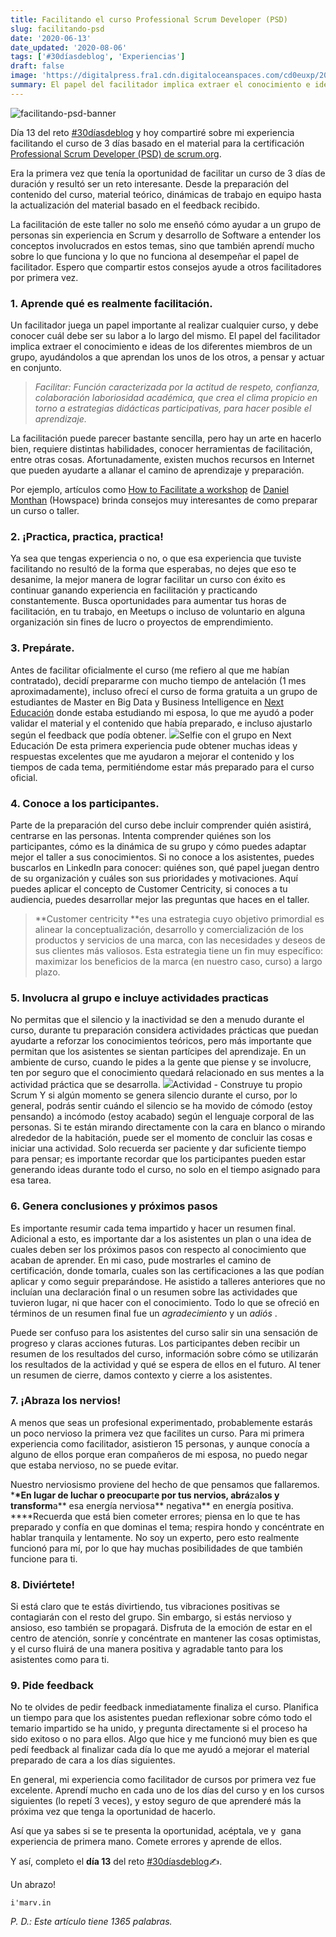 ```yaml
---
title: Facilitando el curso Professional Scrum Developer (PSD)
slug: facilitando-psd
date: '2020-06-13'
date_updated: '2020-08-06'
tags: ['#30díasdeblog', 'Experiencias']
draft: false
image: 'https://digitalpress.fra1.cdn.digitaloceanspaces.com/cd0euxp/2020/06/PSD-1.jpg'
summary: El papel del facilitador implica extraer el conocimiento e ideas del grupo, ayudándolos a que aprendan los unos de los otros, a pensar y actuar en conjunto.
---
```


![facilitando-psd-banner](https://digitalpress.fra1.cdn.digitaloceanspaces.com/cd0euxp/2020/06/PSD-1.jpg)

Día 13 del reto [#30díasdeblog](/tag/30diasdeblog/) y hoy compartiré sobre mi experiencia facilitando el curso de 3 días basado en el material para la certificación [Professional Scrum Developer (PSD) de scrum.org](https://www.scrum.org/professional-scrum-developer-certification).

Era la primera vez que tenía la oportunidad de facilitar un curso de 3 días de duración y resultó ser un reto interesante. Desde la preparación del contenido del curso, material teórico, dinámicas de trabajo en equipo hasta la actualización del material basado en el feedback recibido.

La facilitación de este taller no solo me enseñó cómo ayudar a un grupo de personas sin experiencia en Scrum y desarrollo de Software a entender los conceptos involucrados en estos temas, sino que también aprendí mucho sobre lo que funciona y lo que no funciona al desempeñar el papel de facilitador. Espero que compartir estos consejos ayude a otros facilitadores por primera vez.

### 1. Aprende qué es realmente facilitación.

Un facilitador juega un papel importante al realizar cualquier curso, y debe conocer cuál debe ser su labor a lo largo del mismo. El papel del facilitador implica extraer el conocimiento e ideas de los diferentes miembros de un grupo, ayudándolos a que aprendan los unos de los otros, a pensar y actuar en conjunto.

> _Facilitar: Función caracterizada por la actitud de respeto, confianza, colaboración laboriosidad académica, que crea el clima propicio en torno a estrategias didácticas participativas, para hacer posible el aprendizaje._

La facilitación puede parecer bastante sencilla, pero hay un arte en hacerlo bien, requiere distintas habilidades, conocer herramientas de facilitación, entre otras cosas. Afortunadamente, existen muchos recursos en Internet que pueden ayudarte a allanar el camino de aprendizaje y preparación.

Por ejemplo, artículos como [How to Facilitate a workshop](https://www.howspace.com/resources/how-to-facilitate-a-workshop) de [Daniel Monthan](https://www.howspace.com/resources/author/daniel-monthan) (Howspace) brinda consejos muy interesantes de como preparar un curso o taller.

### 2. ¡Practica, practica, practica!

Ya sea que tengas experiencia o no, o que esa experiencia que tuviste facilitando no resultó de la forma que esperabas, no dejes que eso te desanime, la mejor manera de lograr facilitar un curso con éxito es continuar ganando experiencia en facilitación y practicando constantemente. Busca oportunidades para aumentar tus horas de facilitación, en tu trabajo, en Meetups o incluso de voluntario en alguna organización sin fines de lucro o proyectos de emprendimiento.

### 3. Prepárate.

Antes de facilitar oficialmente el curso (me refiero al que me habían contratado), decidí prepararme con mucho tiempo de antelación (1 mes aproximadamente), incluso ofrecí el curso de forma gratuita a un grupo de estudiantes de Master en Big Data y Business Intelligence en [Next Educación](https://www.nexteducacion.com/) donde estaba estudiando mi esposa, lo que me ayudó a poder validar el material y el contenido que había preparado, e incluso ajustarlo según el feedback que podía obtener.
![](https://digitalpress.fra1.cdn.digitaloceanspaces.com/cd0euxp/2020/06/image-2.png)Selfie con el grupo en Next Educación
De esta primera experiencia pude obtener muchas ideas y respuestas excelentes que me ayudaron a mejorar el contenido y los tiempos de cada tema, permitiéndome estar más preparado para el curso oficial.

### 4. Conoce a los participantes.

Parte de la preparación del curso debe incluir comprender quién asistirá, centrarse en las personas. Intenta comprender quiénes son los participantes, cómo es la dinámica de su grupo y cómo puedes adaptar mejor el taller a sus conocimientos. Si no conoce a los asistentes, puedes buscarlos en LinkedIn para conocer: quiénes son, qué papel juegan dentro de su organización y cuáles son sus prioridades y motivaciones. Aquí puedes aplicar el concepto de Customer Centricity, si conoces a tu audiencia, puedes desarrollar mejor las preguntas que haces en el taller.

> **Customer centricity **es una estrategia cuyo objetivo primordial es alinear la conceptualización, desarrollo y comercialización de los productos y servicios de una marca, con las necesidades y deseos de sus clientes más valiosos. Esta estrategia tiene un fin muy específico: maximizar los beneficios de la marca (en nuestro caso, curso) a largo plazo.

### 5. Involucra al grupo e incluye actividades practicas

No permitas que el silencio y la inactividad se den a menudo durante el curso, durante tu preparación considera actividades prácticas que puedan ayudarte a reforzar los conocimientos teóricos, pero más importante que permitan que los asistentes se sientan partícipes del aprendizaje. En un ambiente de curso, cuando le pides a la gente que piense y se involucre, ten por seguro que el conocimiento quedará relacionado en sus mentes a la actividad práctica que se desarrolla.
![](https://digitalpress.fra1.cdn.digitaloceanspaces.com/cd0euxp/2020/06/image-3.png)Actividad - Construye tu propio Scrum
Y si algún momento se genera silencio durante el curso, por lo general, podrás sentir cuándo el silencio se ha movido de cómodo (estoy pensando) a incómodo (estoy acabado) según el lenguaje corporal de las personas. Si te están mirando directamente con la cara en blanco o mirando alrededor de la habitación, puede ser el momento de concluir las cosas e iniciar una actividad. Solo recuerda ser paciente y dar suficiente tiempo para pensar; es importante recordar que los participantes pueden estar generando ideas durante todo el curso, no solo en el tiempo asignado para esa tarea.

### 6. Genera conclusiones y próximos pasos

Es importante resumir cada tema impartido y hacer un resumen final. Adicional a esto, es importante dar a los asistentes un plan o una idea de cuales deben ser los próximos pasos con respecto al conocimiento que acaban de aprender. En mi caso, pude mostrarles el camino de certificación, donde tomarla, cuales son las certificaciones a las que podían aplicar y como seguir preparándose. He asistido a talleres anteriores que no incluían una declaración final o un resumen sobre las actividades que tuvieron lugar, ni que hacer con el conocimiento. Todo lo que se ofreció en términos de un resumen final fue un _agradecimiento_ y un _adiós_ .

Puede ser confuso para los asistentes del curso salir sin una sensación de progreso y claras acciones futuras. Los participantes deben recibir un resumen de los resultados del curso, información sobre cómo se utilizarán los resultados de la actividad y qué se espera de ellos en el futuro. Al tener un resumen de cierre, damos contexto y cierre a los asistentes.

### 7. ¡Abraza los nervios!

A menos que seas un profesional experimentado, probablemente estarás un poco nervioso la primera vez que facilites un curso. Para mi primera experiencia como facilitador, asistieron 15 personas, y aunque conocía a alguno de ellos porque eran compañeros de mi esposa, no puedo negar que estaba nervioso, no se puede evitar.

Nuestro nerviosismo proviene del hecho de que pensamos que fallaremos. \***\*En lugar de luchar o preocupar**t**e por **t**us nervios, abrá**za**los y transform**a** esa energía nerviosa** negativa** en energía positiva. \*\***Recuerda que está bien cometer errores; piensa en lo que te has preparado y confía en que dominas el tema; respira hondo y concéntrate en hablar tranquila y lentamente. No soy un experto, pero esto realmente funcionó para mí, por lo que hay muchas posibilidades de que también funcione para ti.

### 8. Diviértete!

Si está claro que te estás divirtiendo, tus vibraciones positivas se contagiarán con el resto del grupo. Sin embargo, si estás nervioso y ansioso, eso también se propagará. Disfruta de la emoción de estar en el centro de atención, sonríe y concéntrate en mantener las cosas optimistas, y el curso fluirá de una manera positiva y agradable tanto para los asistentes como para ti.

### 9. Pide feedback

No te olvides de pedir feedback inmediatamente finaliza el curso. Planifica un tiempo para que los asistentes puedan reflexionar sobre cómo todo el temario impartido se ha unido, y pregunta directamente si el proceso ha sido exitoso o no para ellos. Algo que hice y me funcionó muy bien es que pedí feedback al finalizar cada día lo que me ayudó a mejorar el material preparado de cara a los días siguientes.

En general, mi experiencia como facilitador de cursos por primera vez fue excelente. Aprendí mucho en cada uno de los días del curso y en los cursos siguientes (lo repetí 3 veces), y estoy seguro de que aprenderé más la próxima vez que tenga la oportunidad de hacerlo.

Así que ya sabes si se te presenta la oportunidad, acéptala, ve y  gana experiencia de primera mano. Comete errores y aprende de ellos.

Y así, completo el **día 13** del reto [#30díasdeblog](/tag/30diasdeblog/)✍️.

Un abrazo!

    i'marv.in

_P. D.: Este artículo tiene 1365 palabras._
